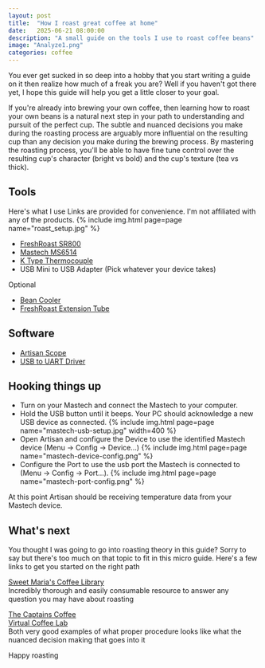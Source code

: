 ```yaml
---
layout: post
title:  "How I roast great coffee at home"
date:   2025-06-21 08:00:00
description: "A small guide on the tools I use to roast coffee beans"
image: "Analyze1.png"
categories: coffee
---
```


You ever get sucked in so deep into a hobby that you start writing a guide on it then realize how much of a freak you are? Well if you haven't got there yet, I hope this guide will help you get a little closer to your goal.

If you're already into brewing your own coffee, then learning how to roast your own beans is a natural next step in your path to understanding and pursuit of the perfect cup. The subtle and nuanced decisions you make during the roasting process are arguably more influential on the resulting cup than any decision you make during the brewing process. By mastering the roasting process, you'll be able to have fine tune control over the resulting cup's character (bright vs bold) and the cup's texture (tea vs thick).

## Tools
Here's what I use
Links are provided for convenience. I'm not affiliated with any of the products.
{% include img.html page=page name="roast_setup.jpg" %}
- [FreshRoast SR800](https://www.amazon.com/dp/B07Z9Q3TLQ)
- [Mastech MS6514](https://www.amazon.com/Mastech-MS6514-Thermometer-Temperature-Interface/dp/B00KXC8YNK)
- [K Type Thermocouple](https://www.amazon.com/Thermocouple-Headprobe-Mini-Connector-Temperature/dp/B0BGXXGR1M)
- USB Mini to USB Adapter (Pick whatever your device takes)

Optional
- [Bean Cooler](https://www.amazon.com/dp/B07S9XYC48)
- [FreshRoast Extension Tube](https://www.etsy.com/shop/RazzoRoasting)

## Software
- [Artisan Scope](https://artisan-scope.org/download/)
- [USB to UART Driver](https://www.silabs.com/software-and-tools/usb-to-uart-bridge-vcp-drivers?tab=downloads)

## Hooking things up

- Turn on your Mastech and connect the Mastech to your computer.
- Hold the USB button until it beeps. Your PC should acknowledge a new USB device as connected.
{% include img.html page=page name="mastech-usb-setup.jpg" width=400 %}
- Open Artisan and configure the Device to use the identified Mastech device (Menu -> Config -> Device...)
{% include img.html page=page name="mastech-device-config.png" %}
- Configure the Port to use the usb port the Mastech is connected to (Menu -> Config -> Port...). 
{% include img.html page=page name="mastech-port-config.png" %}

At this point Artisan should be receiving temperature data from your Mastech device.

## What's next

You thought I was going to go into roasting theory in this guide? Sorry to say but there's too much on that topic to fit in this micro guide.
Here's a few links to get you started on the right path

[Sweet Maria's Coffee Library](https://library.sweetmarias.com/) \
Incredibly thorough and easily consumable resource to answer any question you may have about roasting

[The Captains Coffee](https://www.youtube.com/TheCaptainsCoffee) \
[Virtual Coffee Lab](https://www.youtube.com/@VirtualCoffeeLab) \
Both very good examples of what proper procedure looks like what the nuanced decision making that goes into it

Happy roasting